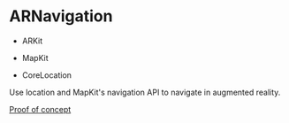 # ARNavigation

- ARKit

- MapKit

- CoreLocation

Use location and MapKit's navigation API to navigate in augmented reality. 

[Proof of concept](https://github.com/chriswebb09/ARKitNavigationDemo)
